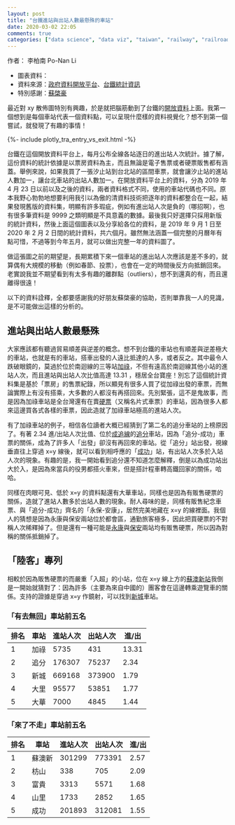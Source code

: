 ```yaml
---
layout: post
title: "台鐵進站與出站人數最懸殊的車站"
date: 2020-03-02 22:05
comments: true
categories: ["data science", "data viz", "taiwan", "railway", "railroad"]
---
```


作者： 李柏南 Po-Nan Li


- 圖表資料：
- 資料來源：[政府資料開放平台](https://data.gov.tw/dataset/8792)、[台鐵統計資訊](https://www.railway.gov.tw/tra-tip-web/adr/about-public-info-3?&activePage=1)
- 特別感謝：[蘇棨豪](https://www.facebook.com/ban.tieqiao)

最近對 xy 散佈圖特別有興趣，於是就把腦筋動到了台鐵的[開放資料](https://data.gov.tw/datasets/search?qs=dtid%3A6679&order=downloadcount&type=dataset)上面。我第一個想到是每個車站代表一個資料點，可以呈現什麼樣的資料視覺化？想不到第一個嘗試，就發現了有趣的事情！



{%- include plotly_tra_entry_vs_exit.html -%}


台鐵在這個開放資料平台上，每月公布全線各站逐日的進出站人次統計。據了解，這份資料的統計依據是以票房資料為主，而且無論是電子售票或者硬票販售都有涵蓋。舉例來說，如果我買了一張汐止站到台北站的區間車票，就會讓汐止站的進站人數加一，讓台北車站的出站人數加一。在開放資料平台上的資料，分為 2019 年 4 月 23 日以前以及之後的資料，兩者資料格式不同，使用的車站代碼也不同。原本我野心勃勃地想要利用我引以為傲的清資料技術把逐年的資料都整合在一起，結果發現舊版的資料集，明顯有許多瑕疵，例如有進出站人次是負的（哪招啊），也有很多筆資料是 9999 之類明顯是不具意義的數據。最後我只好選擇只採用新版的統計資料，然後上面這個圖表以及分享給各位的資料，是 2019 年 9 月 1 日至 2020 年 2 月 2 日間的統計資料，共六個月。雖然無法涵蓋一個完整的月曆年有點可惜，不過等到今年五月，就可以做出完整一年的資料圖了。

做這張圖之前的期望是，長期累積下來一個車站的進出站人次應該是差不多的，就算偶有大規模的移動（例如春節、投票），也會在一定的時間後反方向抵銷回來。老實說我並不期望看到有太多有趣的離群點（outliers），想不到還真的有，而且還離得很遠！

以下的資料詮釋，全都要感謝我的好朋友蘇棨豪的協助，否則單靠我一人的見識，是不可能做出這樣的分析的。

## 進站與出站人數最懸殊

大家應該都有聽過貿易順差與逆差的概念。想不到台鐵的車站也有順差與逆差極大的車站，也就是有的車站，搭車出發的人遠比抵達的人多，或者反之。其中最令人跌破眼鏡的，莫過於位於南迴線的三等站[加祿](https://zh.wikipedia.org/zh-hant/%E5%8A%A0%E7%A5%BF%E8%BB%8A%E7%AB%99)，不但有遠高於南迴線其他小站的進站人次，而且進站與出站人次比值高達 13.31 ，穩居全台寶座！別忘了這個統計資料集是基於「票房」的售票紀錄，所以顯見有很多人買了從加祿出發的車票，而無論實際上有沒有搭乘，大多數的人都沒有再搭回來。先別緊張，這不是鬼故事，而是因為加祿車站是全台灣還有在賣[硬票](https://zh.wikipedia.org/wiki/%E5%9F%83%E5%BE%B7%E8%92%99%E6%A3%AE%E5%BC%8F%E9%90%B5%E8%B7%AF%E8%BB%8A%E7%A5%A8)（又稱名片式車票）的車站，因為很多人都來這邊買各式各樣的車票，因此造就了加祿車站極高的進站人次。

有了加祿車站的例子，相信各位讀者大概已經猜到了第二名的追分車站的上榜原因了。有著 2.34 進/出站人次比值、位於[成追線](https://zh.wikipedia.org/wiki/%E6%88%90%E8%BF%BD%E7%B7%9A)的[追分](https://zh.wikipedia.org/wiki/%E8%BF%BD%E5%88%86%E8%BB%8A%E7%AB%99)車站，因為「追分-成功」車票的關係，成為了許多人「出發」卻沒有再回來的車站。從「追分」站出發，視線垂直往上穿過 x=y 線後，就可以看到相呼應的「[成功](https://zh.wikipedia.org/wiki/%E6%88%90%E5%8A%9F%E8%BB%8A%E7%AB%99)」站，有出站人次多於入站人次的現象。有趣的是，我一開始看到追分還不知道怎麼解釋，倒是以為成功站出大於入，是因為來當兵的役男都搭火車來，但是搭計程車轉高鐵回家的關係，哈哈。

同樣在肉眼可見、低於 x=y 的資料點還有大華車站，同樣也是因為有販售硬票的關係，造就了進站人數多於出站人數的現象。耐人尋味的是，同樣有販售紀念車票、與「追分-成功」齊名的「永保-安康」，居然完美地藏在 x=y 的線裡面。我個人的猜想是因為永康與保安兩站位於都會區，通勤旅客極多，因此把買硬票的不對稱人次稀釋掉了。但是還有一種可能是[永康](https://zh.wikipedia.org/wiki/%E6%B0%B8%E5%BA%B7%E8%BB%8A%E7%AB%99)與[保安](https://zh.wikipedia.org/wiki/%E4%BF%9D%E5%AE%89%E8%BB%8A%E7%AB%99)兩站均有販售硬票，所以因為對稱的關係抵銷掉了。

## 「陸客」專列

相較於因為販售硬票的而嚴重「入超」的小站，位在 x=y 線上方的[蘇澳新站](https://zh.wikipedia.org/wiki/%E8%98%87%E6%BE%B3%E6%96%B0%E7%AB%99)我倒是一開始就猜對了：因為許多（主要為來自中國的）團客會在這邊轉乘遊覽車的關係。支持的證據是穿過 x=y 作鏡射，可以找到[新城](https://zh.wikipedia.org/wiki/%E6%96%B0%E5%9F%8E%EF%BC%88%E5%A4%AA%E9%AD%AF%E9%96%A3%EF%BC%89%E8%BB%8A%E7%AB%99)車站。

### 「有去無回」車站前五名

| 排名 | 車站 | 進站人次 | 出站人次 | 進/出 |
|------|------|----------|----------|-------|
| 1    | 加祿 | 5735     | 431      | 13.31 |
| 2    | 追分 | 176307   | 75237    | 2.34  |
| 3    | 新城 | 669168   | 373900   | 1.79  |
| 4    | 大里 | 95577    | 53851    | 1.77  |
| 5    | 大華 | 7000     | 4845     | 1.44  |


### 「來了不走」車站前五名

| 排名 | 車站   | 進站人次 | 出站人次 | 進/出 |
|------|--------|----------|----------|-------|
| 1    | 蘇澳新 | 301299   | 773391   | 2.57  |
| 2    | 枋山   | 338      | 705      | 2.09  |
| 3    | 富貴   | 3313     | 5571     | 1.68  |
| 4    | 山里   | 1733     | 2852     | 1.65  |
| 5    | 成功   | 201893   | 312081   | 1.55  |
